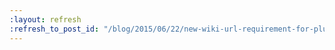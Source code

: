 ```yaml
---
:layout: refresh
:refresh_to_post_id: "/blog/2015/06/22/new-wiki-url-requirement-for-plugins"
---
```

